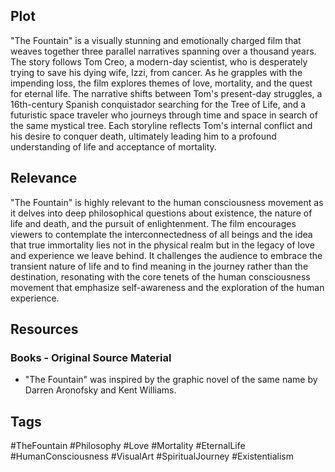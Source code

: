 ## Plot
"The Fountain" is a visually stunning and emotionally charged film that weaves together three parallel narratives spanning over a thousand years. The story follows Tom Creo, a modern-day scientist, who is desperately trying to save his dying wife, Izzi, from cancer. As he grapples with the impending loss, the film explores themes of love, mortality, and the quest for eternal life. The narrative shifts between Tom's present-day struggles, a 16th-century Spanish conquistador searching for the Tree of Life, and a futuristic space traveler who journeys through time and space in search of the same mystical tree. Each storyline reflects Tom's internal conflict and his desire to conquer death, ultimately leading him to a profound understanding of life and acceptance of mortality.

## Relevance
"The Fountain" is highly relevant to the human consciousness movement as it delves into deep philosophical questions about existence, the nature of life and death, and the pursuit of enlightenment. The film encourages viewers to contemplate the interconnectedness of all beings and the idea that true immortality lies not in the physical realm but in the legacy of love and experience we leave behind. It challenges the audience to embrace the transient nature of life and to find meaning in the journey rather than the destination, resonating with the core tenets of the human consciousness movement that emphasize self-awareness and the exploration of the human experience.

## Resources

### Books - Original Source Material
- "The Fountain" was inspired by the graphic novel of the same name by Darren Aronofsky and Kent Williams.

## Tags 
#TheFountain #Philosophy #Love #Mortality #EternalLife #HumanConsciousness #VisualArt #SpiritualJourney #Existentialism
